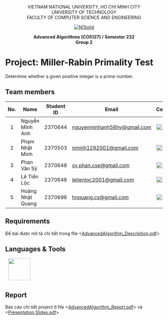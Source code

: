 <div align="center">
VIETNAM NATIONAL UNIVERSITY, HO CHI MINH CITY
<br />
UNIVERSITY OF TECHNOLOGY
<br />
FACULTY OF COMPUTER SCIENCE AND ENGINEERING

[![N|Solid](https://upload.wikimedia.org/wikipedia/commons/thumb/d/de/HCMUT_official_logo.png/238px-HCMUT_official_logo.png)](https://www.hcmut.edu.vn/vi)

**Advanced Algorithms (CO5127) / Semester 232**
<br/>
**Group 2**

</div>

# Project: Miller-Rabin Primality Test
Determine whether a given positive integer is a prime number.

## Team members
| No. | Name             | Student ID | Email                          | Contact                                                                                                                                                                                                                     |
| :-: | ---------------- | :--------: | ------------------------------ | --------------------------------------------------------------------------------------------------------------------------------------------------------------------------------------------------------------------------- |
|  1  | Nguyễn Minh Anh  |  2370644   | nguyenminhanh56hv@gmail.com          | [<img src="https://cdn-icons-png.flaticon.com/512/20/20673.png" align="left" width=20px/>][fb1] [<img src="https://cdn-icons-png.flaticon.com/512/733/733609.png" align="left" width=20px style="margin-left:5px" />][git1] |
|  2  | Phạm Nhật Minh   |  2370503   | nminh1292001@gmail.com   | [<img src="https://cdn-icons-png.flaticon.com/512/20/20673.png" align="left" width=20px/>][fb2] |
|  3  | Phan Văn Sỹ      |  2370648   | sy.phan.cse@gmail.com | [<img src="https://cdn-icons-png.flaticon.com/512/20/20673.png" align="left" width=20px/>][fb3]  |
|  4  | Lê Tiến Lộc      |  2370646   | letienloc2001@gmail.com   | [<img src="https://cdn-icons-png.flaticon.com/512/20/20673.png" align="left" width=20px/>][fb4] |
|  5  | Hoàng Nhật Quang |  2370696   | hnquang.cs@gmail.com      | [<img src="https://cdn-icons-png.flaticon.com/512/20/20673.png" align="left" width=20px/>][fb5] |


## Requirements
Đề bài được mô tả chi tiết trong file <[AdvancedAlgorithm_Description.pdf](https://github.com/redevil24/MCS-AdvancedAlgorithms_Assignment/blob/main/Reports/232_AdvancedAlgorithm_Description.pdf)>

## Languages & Tools
<img src="https://cdn4.iconfinder.com/data/icons/logos-and-brands/512/267_Python_logo-256.png" align="center" style="margin-left:10px;margin-bottom:5px;" width=70px/>


## Report
Báo cáo chi tiết project ở file <[AdvancedAlgorithm_Report.pdf](https://github.com/redevil24/MCS-AdvancedAlgorithms_Assignment/blob/main/Reports/232_AdvancedAlgorithm_Report.pdf)> và <[Presentation Slides.pdf](https://github.com/redevil24/MCS-AdvancedAlgorithms_Assignment/blob/main/Reports/Presentation%20Slides.pdf)>

[fb1]: https://www.facebook.com/out.22.in
[fb2]: https://www.facebook.com/profile.php?id=100035921181881
[fb3]: https://www.facebook.com/Coeus412
[fb4]: https://www.facebook.com/letienloc2001
[fb5]: https://www.facebook.com/quanghoang02071314
[git1]: https://github.com/redevil24





